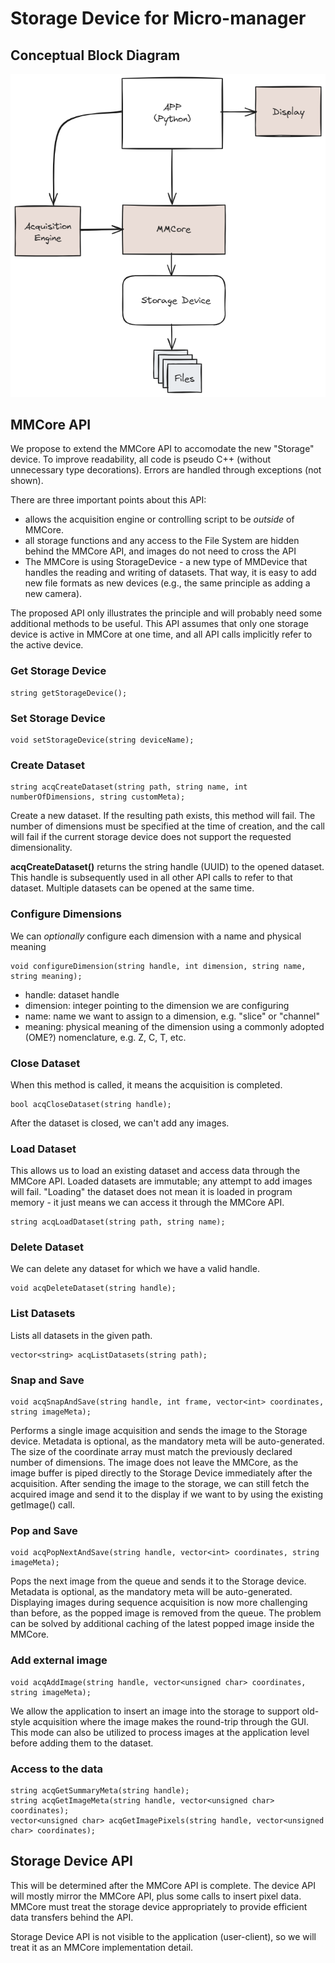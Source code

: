 # Storage Device for Micro-manager
## Conceptual Block Diagram
![alt text](./mm-python-app-2024-02-15-1225.png)

## MMCore API
We propose to extend the MMCore API to accomodate the new "Storage" device. To improve readability, all code is pseudo C++ (without unnecessary type decorations). Errors are handled through exceptions (not shown).

There are three important points about this API:
- allows the acquisition engine or controlling script to be *outside* of MMCore. 
- all storage functions and any access to the File System are hidden behind the MMCore API, and images do not need to cross the API
- The MMCore is using StorageDevice - a new type of MMDevice that handles the reading and writing of datasets. That way, it is easy to add new file formats as new devices (e.g., the same principle as adding a new camera).

The proposed API only illustrates the principle and will probably need some additional methods to be useful. This API assumes that only one storage device is active in MMCore at one time, and all API calls implicitly refer to the active device.

### Get Storage Device
```
string getStorageDevice();
```

### Set Storage Device
```
void setStorageDevice(string deviceName);
```

### Create Dataset
``` 
string acqCreateDataset(string path, string name, int numberOfDimensions, string customMeta);
```
Create a new dataset. If the resulting path exists, this method will fail. The number of dimensions must be specified at the time of creation, and the call will fail if the current storage device does not support the requested dimensionality.

**acqCreateDataset()** returns the string handle (UUID) to the opened dataset. This handle is subsequently used in all other API calls to refer to that dataset. Multiple datasets can be opened at the same time.

### Configure Dimensions
We can *optionally* configure each dimension with a name and physical meaning
```
void configureDimension(string handle, int dimension, string name, string meaning);
```
- handle: dataset handle
- dimension: integer pointing to the dimension we are configuring
- name: name we want to assign to a dimension, e.g. "slice" or "channel"
- meaning: physical meaning of the dimension using a commonly adopted (OME?) nomenclature, e.g. Z, C, T, etc.


### Close Dataset
When this method is called, it means the acquisition is completed.

``` 
bool acqCloseDataset(string handle);
```
After the dataset is closed, we can't add any images.

### Load Dataset
This allows us to load an existing dataset and access data through the MMCore API. Loaded datasets are immutable; any attempt to add images will fail. "Loading" the dataset does not mean it is loaded in program memory - it just means we can access it through the MMCore API.

```
string acqLoadDataset(string path, string name);
```

### Delete Dataset
We can delete any dataset for which we have a valid handle.
```
void acqDeleteDataset(string handle);
```

### List Datasets
Lists all datasets in the given path.
```
vector<string> acqListDatasets(string path);
```

### Snap and Save
```
void acqSnapAndSave(string handle, int frame, vector<int> coordinates, string imageMeta);
```
Performs a single image acquisition and sends the image to the Storage device. Metadata is optional, as the mandatory meta will be auto-generated. The size of the coordinate array must match the previously declared number of dimensions. The image does not leave the MMCore, as the image buffer is piped directly to the Storage Device immediately after the acquisition. After sending the image to the storage, we can still fetch the acquired image and send it to the display if we want to by using the existing getImage() call.

### Pop and Save
```
void acqPopNextAndSave(string handle, vector<int> coordinates, string imageMeta);
```
Pops the next image from the queue and sends it to the Storage device. Metadata is optional, as the mandatory meta will be auto-generated. Displaying images during sequence acquisition is now more challenging than before, as the popped image is removed from the queue. The problem can be solved by additional caching of the latest popped image inside the MMCore.

### Add external image
```
void acqAddImage(string handle, vector<unsigned char> coordinates, string imageMeta);
```
We allow the application to insert an image into the storage to support old-style acquisition where the image makes the round-trip through the GUI. This mode can also be utilized to process images at the application level before adding them to the dataset.

### Access to the data
```
string acqGetSummaryMeta(string handle);
string acqGetImageMeta(string handle, vector<unsigned char> coordinates);
vector<unsigned char> acqGetImagePixels(string handle, vector<unsigned char> coordinates);
```

## Storage Device API
This will be determined after the MMCore API is complete. The device API will mostly mirror the MMCore API, plus some calls to insert pixel data. MMCore must treat the storage device appropriately to provide efficient data transfers behind the API.

Storage Device API is not visible to the application (user-client), so we will treat it as an MMCore implementation detail.


